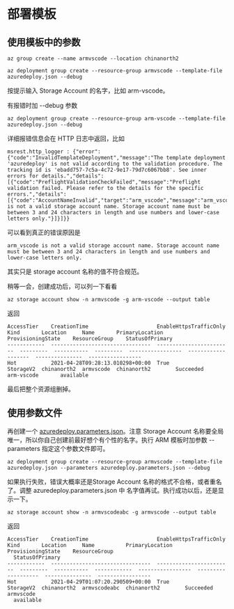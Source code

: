 # 部署模板
## 使用模板中的参数
```
az group create --name armvscode --location chinanorth2

az deployment group create --resource-group armvscode --template-file azuredeploy.json --debug

```
按提示输入 Storage Account 的名字，比如 arm-vscode。

有报错时加 --debug 参数
```
az deployment group create --resource-group arm-vscode --template-file azuredeploy.json --debug
```
详细报错信息会在 HTTP 日志中返回，比如
```
msrest.http_logger : {"error":{"code":"InvalidTemplateDeployment","message":"The template deployment 'azuredeploy' is not valid according to the validation procedure. The tracking id is 'ebadd757-7c5a-4c72-9e17-79d7c6067bb8'. See inner errors for details.","details":[{"code":"PreflightValidationCheckFailed","message":"Preflight validation failed. Please refer to the details for the specific errors.","details":[{"code":"AccountNameInvalid","target":"arm_vscode","message":"arm_vscode is not a valid storage account name. Storage account name must be between 3 and 24 characters in length and use numbers and lower-case letters only."}]}]}}
```

可以看到真正的错误原因是 
```
arm_vscode is not a valid storage account name. Storage account name must be between 3 and 24 characters in length and use numbers and lower-case letters only.
```

其实只是 storage account 名称的值不符合规范。

稍等一会，创建成功后，可以列一下看看

```
az storage account show -n armvscode -g arm-vscode --output table
```

返回

```
AccessTier    CreationTime                      EnableHttpsTrafficOnly    Kind       Location     Name       PrimaryLocation    ProvisioningState    ResourceGroup    StatusOfPrimary
------------  --------------------------------  ------------------------  ---------  -----------  ---------  -----------------  -------------------  ---------------  -----------------
Hot           2021-04-28T09:28:13.010298+00:00  True                      StorageV2  chinanorth2  armvscode  chinanorth2        Succeeded            arm-vscode       available
```

最后把整个资源组删掉。

## 使用参数文件

再创建一个 [azuredeploy.parameters.json](azuredeploy.parameters.json)。注意 Storage Account 名称要全局唯一，所以你自己创建前最好想个有个性的名字。执行 ARM 模板时加参数 --parameters 指定这个参数文件即可。

```
az deployment group create --resource-group armvscode --template-file azuredeploy.json --parameters azuredeploy.parameters.json --debug
```

如果执行失败，错误大概率还是Storage Account 名称的格式不合格，或者重名了。调整 azuredeploy.parameters.json 中 名字值再试。执行成功以后，还是显示一下。

```
az storage account show -n armvscodeabc -g armvscode --output table
```

返回

```
AccessTier    CreationTime                      EnableHttpsTrafficOnly    Kind       Location     Name          PrimaryLocation    ProvisioningState    ResourceGroup  
  StatusOfPrimary
------------  --------------------------------  ------------------------  ---------  -----------  ------------  -----------------  -------------------  ---------------  -----------------
Hot           2021-04-29T01:07:20.290509+00:00  True                      StorageV2  chinanorth2  armvscodeabc  chinanorth2        Succeeded            armvscode      
  available
``` 